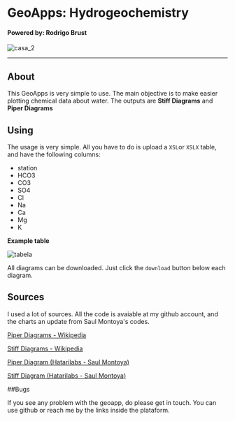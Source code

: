 # GeoApps: Hydrogeochemistry

#### Powered by: Rodrigo Brust

![casa_2](https://user-images.githubusercontent.com/53950449/124371250-4a7df900-dc56-11eb-88ad-c02ab957b864.png)

_________________

## About 


This GeoApps is very simple to use. The main objective is to make easier plotting chemical data about water. The outputs are **Stiff Diagrams** and **Piper Diagrams** 


## Using 


The usage is very simple. All you have to do is upload a `XSL`or `XSLX` table, and have the following columns: 

- station
- HCO3	
- CO3	
- SO4	
- Cl	
- Na	
- Ca	
- Mg	
- K

**Example table**

![tabela](https://user-images.githubusercontent.com/53950449/124371234-1a365a80-dc56-11eb-95ef-6d0b60687770.png)


All diagrams can be downloaded. Just click the `download` button below each diagram. 


## Sources

I used a lot of sources. All the code is avaiable at my github account, and the charts an update from Saul Montoya's codes.

[Piper Diagrams - Wikipedia](https://en.wikipedia.org/wiki/Piper_diagram)

[Stiff Diagrams - Wikipedia](https://en.wikipedia.org/wiki/Stiff_diagram)

[Piper Diagram (Hatarilabs - Saul Montoya)](https://hatarilabs.com/ih-en/how-to-make-a-piper-diagram-in-python-tutorial)

[Stiff Diagram (Hatarilabs - Saul Montoya)](https://hatarilabs.com/ih-en/how-to-do-a-georeferenced-stiff-diagram-with-python-3-and-qgis-3-tutorial)

##Bugs 

If you see any problem with the geoapp, do please get in touch. You can use github or reach me by the links inside the plataform.







